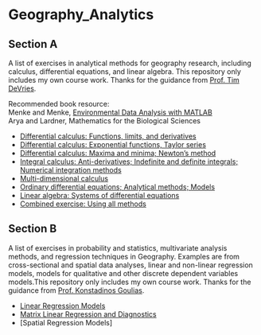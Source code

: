 # Geography_Analytics
## Section A
A list of exercises in analytical methods for geography research, including calculus, differential equations, and linear algebra. This repository only includes my own course work. Thanks for the guidance from [Prof. Tim DeVries](https://www.geog.ucsb.edu/people/faculty/tim-devries).

Recommended book resource: <br>
Menke and Menke, [Environmental Data Analysis with MATLAB](http://www.sciencedirect.com/science/book/9780128044889) <br>
Arya and Lardner, Mathematics for the Biological Sciences <br>

- [Differential calculus: Functions, limits, and derivatives](https://github.com/LilianYou/Geography_Analytics/tree/main/Differential%20calculus:%20Functions%2C%20limits%2C%20and%20derivatives)
- [Differential calculus: Exponential functions, Taylor series](https://github.com/LilianYou/Geography_Analytics/tree/main/Differential%20calculus:%20Exponential%20functions%2C%20Taylor%20series)
- [Differential calculus: Maxima and minima; Newton’s method](https://github.com/LilianYou/Geography_Analytics/tree/main/Differential%20calculus:%20Maxima%20and%20minima%3B%20Newton%E2%80%99s%20method)
- [Integral calculus: Anti-derivatives; Indefinite and definite integrals; Numerical
integration methods](https://github.com/LilianYou/Geography_Analytics/tree/main/Integral%20calculus:%20Anti-derivatives%3B%20Indefinite%20and%20definite%20integrals%3B%20Numerical%20integration%20methods)
- [Multi-dimensional calculus](https://github.com/LilianYou/Geography_Analytics/tree/main/Multi-dimensional%20calculus)
- [Ordinary differential equations; Analytical methods; Models](https://github.com/LilianYou/Geography_Analytics/tree/main/Ordinary%20differential%20equations%3B%20Analytical%20methods%3B%20Models)
- [Linear algebra: Systems of differential equations](https://github.com/LilianYou/Geography_Analytics/tree/main/Linear%20algebra:%20Systems%20of%20differential%20equations)
- [Combined exercise: Using all methods](https://github.com/LilianYou/Geography_Analytics/tree/main/Combined%20exercise:%20Using%20all%20methods)

## Section B
A list of exercises in probability and statistics, multivariate analysis methods, and regression techniques in Geography. Examples are from cross-sectional and spatial data analyses, linear and non-linear regression models, models for qualitative and other discrete dependent variables models.This repository only includes my own course work. Thanks for the guidance from [Prof. Konstadinos Goulias](https://www.geog.ucsb.edu/people/faculty/konstadinos-goulias).
- [Linear Regression Models](https://github.com/LilianYou/Geography_Analytics/tree/main/Linear%20Regression%20Models)
- [Matrix Linear Regression and Diagnostics](https://github.com/LilianYou/Geography_Analytics/tree/main/Matrix%20Linear%20Regression%20and%20Diagnostics)
- [Spatial Regression Models]

